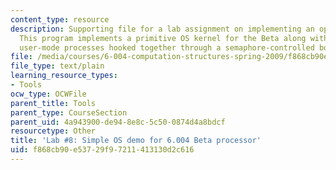 ```yaml
---
content_type: resource
description: Supporting file for a lab assignment on implementing an operating system.
  This program implements a primitive OS kernel for the Beta along with three simple
  user-mode processes hooked together through a semaphore-controlled bounded buffer.
file: /media/courses/6-004-computation-structures-spring-2009/f868cb90e53729f97211413130d2c616_lab8.uasm
file_type: text/plain
learning_resource_types:
- Tools
ocw_type: OCWFile
parent_title: Tools
parent_type: CourseSection
parent_uid: 4a943900-de94-8e8c-5c50-0874d4a8bdcf
resourcetype: Other
title: 'Lab #8: Simple OS demo for 6.004 Beta processor'
uid: f868cb90-e537-29f9-7211-413130d2c616
---
```

